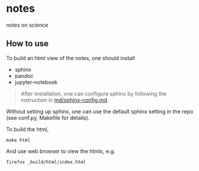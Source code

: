 # notes
notes on science

## How to use
To build an html view of the notes, one should install
* sphinx
* pandoc
* jupyter-notebook

> After installation, one can configure sphinx by following the instruction in [md/sphinx-config.md](md/2016-11-04-sphinx-config.md).

Without setting up sphinx, one can use the default sphinx setting in the repo (see conf.py, Makefile for details).

To build the html,
```
make html
```
And use web browser to view the htmls, e.g.
```
firefox _build/html/index.html
```
